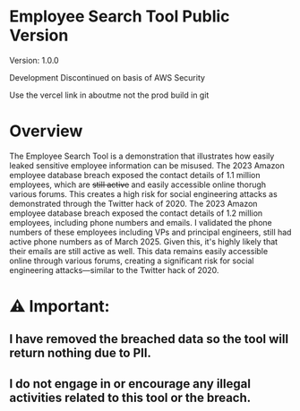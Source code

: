 # Employee Search Tool Public Version
  Version: 1.0.0
  
  Development Discontinued on basis of AWS Security
  
  Use the vercel link in aboutme not the prod build in git
  # Overview
  
  The Employee Search Tool is a demonstration that illustrates how easily leaked sensitive employee information can be misused. The 2023 Amazon employee database breach exposed the contact details of 1.1 million employees, which are ~~still active~~ and easily accessible online thorugh various forums. This creates a high risk for social engineering attacks as demonstrated through the Twitter hack of 2020.
  The 2023 Amazon employee database breach exposed the contact details of 1.2 million employees, including phone numbers and emails. I validated the phone numbers of these employees including VPs and principal engineers, still had active phone numbers as of March 2025. Given this, it's highly likely that their emails are still active as well. This data remains easily accessible online through various forums, creating a significant risk for social engineering attacks—similar to the Twitter hack of 2020.
  
  # ⚠️ Important:
  
  ## I have removed the breached data so the tool will return nothing due to PII.
 
  ## I do not engage in or encourage any illegal activities related to this tool or the breach.
